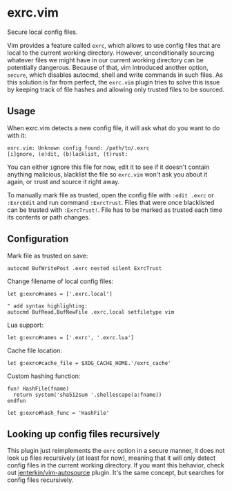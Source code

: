 # exrc.vim

Secure local config files.

Vim provides a feature called `exrc`, which allows to use config files that are local to
the current working directory. However, unconditionally sourcing whatever files we might
have in our current working directory can be potentially dangerous. Because of that, vim
introduced another option, `secure`, which disables autocmd, shell and write commands in
such files. As this solution is far from perfect, the `exrc.vim` plugin tries to solve
this issue by keeping track of file hashes and allowing only trusted files to be sourced.

## Usage

When exrc.vim detects a new config file, it will ask what do you want to do with it:

```
exrc.vim: Unknown config found: /path/to/.exrc
[i]gnore, (e)dit, (b)lacklist, (t)rust:
```

You can either `i`gnore this file for now, `e`dit it to see if it doesn't contain anything
malicious, `b`lacklist the file so `exrc.vim` won't ask you about it again, or `t`rust and
source it right away.

To manually mark file as trusted, open the config file with `:edit .exrc` or `:ExrcEdit`
and run command `:ExrcTrust`. Files that were once blacklisted can be trusted with
`:ExrcTrust!`. File has to be marked as trusted each time its contents or path
changes.

## Configuration

Mark file as trusted on save:
```vim
autocmd BufWritePost .exrc nested silent ExrcTrust
```

Change filename of local config files:
```vim
let g:exrc#names = ['.exrc.local']

" add syntax highlighting:
autocmd BufRead,BufNewFile .exrc.local setfiletype vim
```

Lua support:
```vim
let g:exrc#names = ['.exrc', '.exrc.lua']
```

Cache file location:
```vim
let g:exrc#cache_file = $XDG_CACHE_HOME.'/exrc_cache'
```

Custom hashing function:
```vim
fun! HashFile(fname)
  return system('sha512sum '.shellescape(a:fname))
endfun

let g:exrc#hash_func = 'HashFile'
```

## Looking up config files recursively

This plugin just reimplements the `exrc` option in a secure manner, it does not look up
files recursively (at least for now), meaning that it will only detect config files in the
current working directory. If you want this behavior, check out
[jenterkin/vim-autosource](https://github.com/jenterkin/vim-autosource) plugin. It's the
same concept, but searches for config files recursively.
